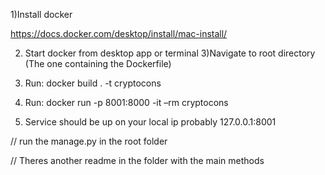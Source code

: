 1)Install docker 


https://docs.docker.com/desktop/install/mac-install/

2) Start docker from desktop app or terminal 
3)Navigate to root directory (The one containing the Dockerfile)
4) Run: docker build . -t cryptocons

5) Run: docker run -p 8001:8000 -it –rm cryptocons

6) Service should be up on your local ip probably 127.0.0.1:8001

// run the manage.py in the root folder 

// Theres another readme in the folder with the main methods 
